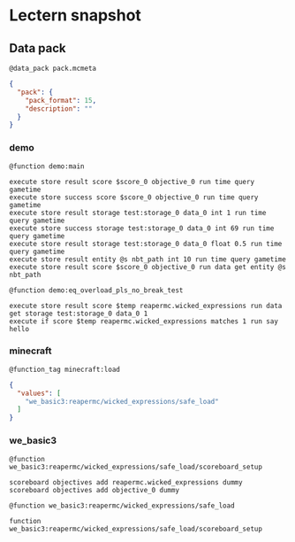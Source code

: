 # Lectern snapshot

## Data pack

`@data_pack pack.mcmeta`

```json
{
  "pack": {
    "pack_format": 15,
    "description": ""
  }
}
```

### demo

`@function demo:main`

```mcfunction
execute store result score $score_0 objective_0 run time query gametime
execute store success score $score_0 objective_0 run time query gametime
execute store result storage test:storage_0 data_0 int 1 run time query gametime
execute store success storage test:storage_0 data_0 int 69 run time query gametime
execute store result storage test:storage_0 data_0 float 0.5 run time query gametime
execute store result entity @s nbt_path int 10 run time query gametime
execute store result score $score_0 objective_0 run data get entity @s nbt_path
```

`@function demo:eq_overload_pls_no_break_test`

```mcfunction
execute store result score $temp reapermc.wicked_expressions run data get storage test:storage_0 data_0 1
execute if score $temp reapermc.wicked_expressions matches 1 run say hello
```

### minecraft

`@function_tag minecraft:load`

```json
{
  "values": [
    "we_basic3:reapermc/wicked_expressions/safe_load"
  ]
}
```

### we_basic3

`@function we_basic3:reapermc/wicked_expressions/safe_load/scoreboard_setup`

```mcfunction
scoreboard objectives add reapermc.wicked_expressions dummy
scoreboard objectives add objective_0 dummy
```

`@function we_basic3:reapermc/wicked_expressions/safe_load`

```mcfunction
function we_basic3:reapermc/wicked_expressions/safe_load/scoreboard_setup
```
